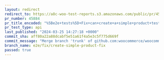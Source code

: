 ```yaml
---
layout: redirect
redirect_to: https://a8c-woo-test-reports.s3.amazonaws.com/public/pr/45884/api/index.html
pr_number: 45884
pr_title_encoded: "%5Be2e+tests%5D+Fix+can+create+a+simple+product+tests"
pr_test_type: api
last_published: "2024-03-25 14:27:18 +0000"
commit_sha: aff80a22a88dcabf5e51a61f4a5e3c5f775d669f
commit_message: "Merge branch 'trunk' of github.com:woocommerce/woocommerce into e2e/f…"
branch_name: e2e/fix/create-simple-product-fix
passed: true
---
```

